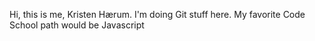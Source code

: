 Hi, this is me, Kristen Hærum.
I'm doing Git stuff here.
My favorite Code School path would be Javascript

